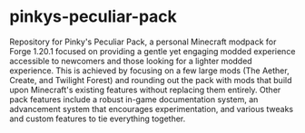 # pinkys-peculiar-pack

Repository for Pinky's Peculiar Pack, a personal Minecraft modpack for Forge 1.20.1 focused on providing a gentle yet engaging modded experience accessible to newcomers and those looking for a lighter modded experience. This is achieved by focusing on a few large mods (The Aether, Create, and Twilight Forest) and rounding out the pack with mods that build upon Minecraft's existing features without replacing them entirely. Other pack features include a robust in-game documentation system, an advancement system that encourages experimentation, and various tweaks and custom features to tie everything together.
